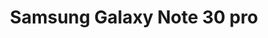 ---
title: Samsung Galaxy Note 30 pro
Images: ../static/samsung.jpg
deskripsi:  HP Samsung 2021 terbaru Galaxy Note30 Android 10.0 5G/4G hp 6GB.Siaga kartu ganda siaga ganda (satu slot mendukung kartu SIM, slot lainnya mendukung kartu SIM atau kartu TF)+128GB 
---
